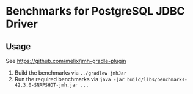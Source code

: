 Benchmarks for PostgreSQL JDBC Driver
=====================================

Usage
-----

See https://github.com/melix/jmh-gradle-plugin

1. Build the benchmarks via `../gradlew jmhJar`
1. Run the required benchmarks via `java -jar build/libs/benchmarks-42.3.0-SNAPSHOT-jmh.jar ...`
